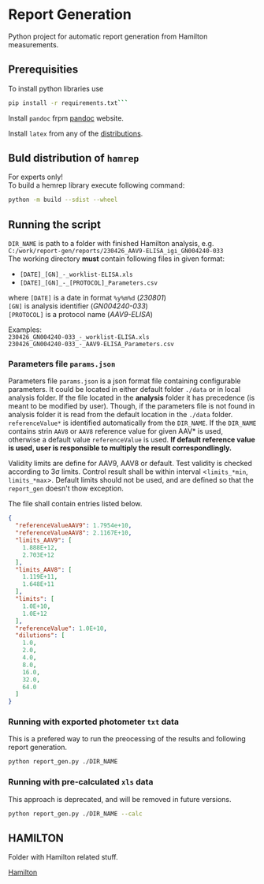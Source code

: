 # Report Generation

Python project for automatic report generation from Hamilton measurements.

## Prerequisities

To install python libraries use

```bash
pip install -r requirements.txt```
```

Install `pandoc` frpm [pandoc](https://pandoc.org/installing.html) website.  

Install `latex` from any of the [distributions](https://www.latex-project.org/get/#tex-distributions).  

## Buld distribution of `hamrep`

For experts only!  
To build a hemrep library execute following command:

```bash
python -m build --sdist --wheel
```

## Running the script

`DIR_NAME` is path to a folder with finished Hamilton analysis, e.g. `C:/work/report-gen/reports/230426_AAV9-ELISA_igi_GN004240-033`  
The working directory **must** contain following files in given format:  

- `[DATE]_[GN]_-_worklist-ELISA.xls`
- `[DATE]_[GN]_-_[PROTOCOL]_Parameters.csv`

where `[DATE]` is a date in format `%y%m%d` (*230801*)  
`[GN]` is analysis identifier (*GN004240-033*)  
`[PROTOCOL]` is a protocol name (*AAV9-ELISA*)

Examples:  
`230426_GN004240-033_-_worklist-ELISA.xls`  
`230426_GN004240-033_-_AAV9-ELISA_Parameters.csv`

### Parameters file `params.json`

Parameters file `params.json` is a json format file containing configurable parameters. It could be located in either default folder `./data` or in local analysis folder. If the file located in the **analysis** folder it has precedence (is meant to be modified by user). Though, if the parameters file is not found in analysis folder it is read from the default location in the `./data` folder.  
`referenceValue*` is identified automatically from the `DIR_NAME`. If the `DIR_NAME` contains strin `AAV8` or `AAV8` reference value for given AAV* is used, otherwise a default value `referenceValue` is used. **If default reference value is used, user is responsible to multiply the result correspondlingly.**  

Validity limits are define for AAV9, AAV8 or default. Test validity is checked according to 3σ limits. Control result shall be within interval <`limits_*min`, `limits_*max`>.  Default limits should not be used, and are defined so that the `report_gen` doesn't thow exception.  

The file shall contain entries listed below.

```json
{
  "referenceValueAAV9": 1.7954e+10,
  "referenceValueAAV8": 2.1167E+10,
  "limits_AAV9": [
    1.888E+12,
    2.703E+12
  ],
  "limits_AAV8": [
    1.119E+11,
    1.648E+11
  ],
  "limits": [
    1.0E+10,
    1.0E+12
  ],
  "referenceValue": 1.0E+10,
  "dilutions": [
    1.0,
    2.0,
    4.0,
    8.0,
    16.0,
    32.0,
    64.0
  ]
}
```

### Running with exported photometer `txt` data

This is a prefered way to run the preocessing of the results and following report generation.

```bash
python report_gen.py ./DIR_NAME
```

### Running with pre-calculated `xls` data

This approach is deprecated, and will be removed in future versions.

```bash
python report_gen.py ./DIR_NAME --calc
```

## HAMILTON

Folder with Hamilton related stuff.

[Hamilton](<C:\Users\hwn6193\OneDrive - Takeda\2 Geräte\Hamilton_System>)
